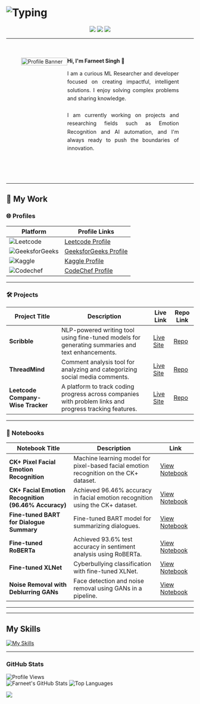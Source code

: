 # ![Typing](https://readme-typing-svg.demolab.com?font=Fira+Code&weight=500&size=26&pause=1000&color=FFCC00&center=true&vCenter=true&width=550&lines=The+Force+will+be+with+you%2C+always.)


<div align="center">

[![](https://skillicons.dev/icons?i=linkedin)](https://www.linkedin.com/in/farneet-singh-6b155b208/)
[![](https://skillicons.dev/icons?i=github)](https://github.com/farneet24)
[![](https://skillicons.dev/icons?i=webflow)](https://farneet-singh.webflow.io/)

</div>

---
<br>

<div style="display: flex; flex-wrap: wrap; padding: 20px;">
  <img width="100%" height="auto" src="star-wars-gif-1.gif" alt="Profile Banner" style="margin-left: 20px; margin-bottom: 10px; flex: 1;">
  <div style="flex: 1; min-width: 300px; padding-right: 20px;">
    <h4 style="margin-top: 0; margin-bottom: 15px;">Hi, I'm Farneet Singh 👋</h4>
    <p style="text-align: justify; line-height: 1.6;">
      I am a curious ML Researcher and developer focused on creating impactful, intelligent solutions. I enjoy solving complex problems and sharing knowledge.
      <br><br>
      I am currently working on projects and researching fields such as Emotion Recognition and AI automation, and I'm always ready to push the boundaries of innovation.
    </p>
  </div>
</div>
<br>
<br>

---

## 🚀 My Work

### 🌐 Profiles

| Platform | Profile Links |
|----------|---------------|
| ![Leetcode](https://img.shields.io/badge/Leetcode-%231D4350.svg?style=for-the-badge&logo=leetcode&logoColor=yellow)  | [Leetcode Profile](https://leetcode.com/u/farneetsinghabhi/) |
| ![GeeksforGeeks](https://img.shields.io/badge/GeeksforGeeks-%2300C853.svg?style=for-the-badge&logo=geeksforgeeks&logoColor=white) | [GeeksforGeeks Profile](https://www.geeksforgeeks.org/user/farneetsinghabhi/) |
| ![Kaggle](https://img.shields.io/badge/Kaggle-%2306B6D4.svg?style=for-the-badge&logo=kaggle&logoColor=white)        | [Kaggle Profile](https://www.kaggle.com/farneetsingh24) |
| ![Codechef](https://img.shields.io/badge/CodeChef-%230DB7ED.svg?style=for-the-badge&logo=codechef&logoColor=white) | [CodeChef Profile](https://www.codechef.com/users/farneetsingh) |

---

### 🛠️ Projects

| Project Title | Description | Live Link | Repo Link |
|---------------|-------------|-----------|-----------|
| **Scribble** | NLP-powered writing tool using fine-tuned models for generating summaries and text enhancements. | [Live Site](https://scribble-farneet.vercel.app/) | [Repo](https://github.com/farneet24/Scribble) |
| **ThreadMind** | Comment analysis tool for analyzing and categorizing social media comments. | [Live Site](https://thread-mind.vercel.app/) | [Repo](https://github.com/farneet24/ThreadMind) |
| **Leetcode Company-Wise Tracker** | A platform to track coding progress across companies with problem links and progress tracking features. | [Live Site](https://company-wise-leetcode-farneet.netlify.app/) | [Repo](https://github.com/farneet24/Leetcode-Company-Wise-Questions-Website) |

---

### 📓 Notebooks

| Notebook Title | Description | Link |
|----------------|-------------|------|
| **CK+ Pixel Facial Emotion Recognition** | Machine learning model for pixel-based facial emotion recognition on the CK+ dataset. | [View Notebook](https://www.kaggle.com/code/farneetsingh24/ck-pixel-facial-emotion-recognition) |
| **CK+ Facial Emotion Recognition (96.46% Accuracy)** | Achieved 96.46% accuracy in facial emotion recognition using the CK+ dataset. | [View Notebook](https://www.kaggle.com/code/farneetsingh24/ck-facial-emotion-recognition-96-46-accuracy) |
| **Fine-tuned BART for Dialogue Summary** | Fine-tuned BART model for summarizing dialogues. | [View Notebook](https://www.kaggle.com/code/farneetsingh24/fine-tuned-bart-for-dialogue-summary) |
| **Fine-tuned RoBERTa** | Achieved 93.6% test accuracy in sentiment analysis using RoBERTa. | [View Notebook](https://www.kaggle.com/code/farneetsingh24/sentiment-analysis-93-6-test-accuracy) |
| **Fine-tuned XLNet** | Cyberbullying classification with fine-tuned XLNet. | [View Notebook](https://www.kaggle.com/code/farneetsingh24/cyberbullying-classification-fine-tuning-xlnet) |
| **Noise Removal with Deblurring GANs** | Face detection and noise removal using GANs in a pipeline. | [View Notebook](https://www.kaggle.com/code/farneetsingh24/noise-removal-gans-pipeline) |

---

---

## My Skills
[![My Skills](https://skillicons.dev/icons?i=python,c,cpp,js,pytorch,tensorflow,react,django,nextjs,postgres,r,sklearn,mysql,flask,gcp,aws,opencv,selenium,docker,git,bootstrap,arduino,raspberrypi)](https://skillicons.dev)

---

### GitHub Stats
![Profile Views](https://komarev.com/ghpvc/?username=farneet24&label=Profile%20views&color=0e75b6&style=for-the-badge)
<br>
![Farneet's GitHub Stats](https://github-readme-stats.vercel.app/api?username=farneet24&show_icons=true&theme=radical)
![Top Languages](https://github-readme-stats.vercel.app/api/top-langs/?username=farneet24&layout=compact&theme=radical&hide=jupyter%20notebook)

![](https://raw.githubusercontent.com/mayhemantt/mayhemantt/Update/svg/Bottom.svg)

